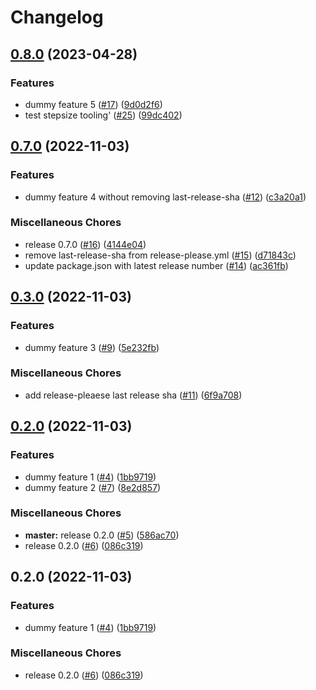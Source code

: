 # Changelog

## [0.8.0](https://github.com/cheeyang/release-please-test/compare/v0.7.0...v0.8.0) (2023-04-28)


### Features

* dummy feature 5 ([#17](https://github.com/cheeyang/release-please-test/issues/17)) ([9d0d2f6](https://github.com/cheeyang/release-please-test/commit/9d0d2f61f04c9247f0f1c625cdc05161c5c84f51))
* test stepsize tooling' ([#25](https://github.com/cheeyang/release-please-test/issues/25)) ([99dc402](https://github.com/cheeyang/release-please-test/commit/99dc40210493678c22caf3b2fcd19ea8f9eac16e))

## [0.7.0](https://github.com/cheeyang/release-please-test/compare/v0.3.0...v0.7.0) (2022-11-03)


### Features

* dummy feature 4 without removing last-release-sha ([#12](https://github.com/cheeyang/release-please-test/issues/12)) ([c3a20a1](https://github.com/cheeyang/release-please-test/commit/c3a20a1ca1f1ab5f00871f42684db8153caa2357))


### Miscellaneous Chores

* release 0.7.0 ([#16](https://github.com/cheeyang/release-please-test/issues/16)) ([4144e04](https://github.com/cheeyang/release-please-test/commit/4144e046e95c23395a1307fa2a58abd0f26a4906))
* remove last-release-sha from release-please.yml ([#15](https://github.com/cheeyang/release-please-test/issues/15)) ([d71843c](https://github.com/cheeyang/release-please-test/commit/d71843cd11dce55128e6b5d8220c521c371d7e04))
* update package.json with latest release number ([#14](https://github.com/cheeyang/release-please-test/issues/14)) ([ac361fb](https://github.com/cheeyang/release-please-test/commit/ac361fb3608730517eabc9c15ccdf0c39e2d764e))

## [0.3.0](https://github.com/cheeyang/release-please-test/compare/v0.2.0...v0.3.0) (2022-11-03)


### Features

* dummy feature 3 ([#9](https://github.com/cheeyang/release-please-test/issues/9)) ([5e232fb](https://github.com/cheeyang/release-please-test/commit/5e232fbcc9823fec5dbc14972a04a8be13ca7436))


### Miscellaneous Chores

* add release-pleaese last release sha ([#11](https://github.com/cheeyang/release-please-test/issues/11)) ([6f9a708](https://github.com/cheeyang/release-please-test/commit/6f9a708167e590a8d6e5785ddfe101b15f62dd50))

## [0.2.0](https://github.com/cheeyang/release-please-test/compare/v0.2.0...v0.2.0) (2022-11-03)


### Features

* dummy feature 1 ([#4](https://github.com/cheeyang/release-please-test/issues/4)) ([1bb9719](https://github.com/cheeyang/release-please-test/commit/1bb97194892c408c1a15245ff05154462f61cab6))
* dummy feature 2 ([#7](https://github.com/cheeyang/release-please-test/issues/7)) ([8e2d857](https://github.com/cheeyang/release-please-test/commit/8e2d857a1d74c861be407d97e8536ad62268bf19))


### Miscellaneous Chores

* **master:** release 0.2.0 ([#5](https://github.com/cheeyang/release-please-test/issues/5)) ([586ac70](https://github.com/cheeyang/release-please-test/commit/586ac7075631df24f25d95e08d4d375a9d2605c2))
* release 0.2.0 ([#6](https://github.com/cheeyang/release-please-test/issues/6)) ([086c319](https://github.com/cheeyang/release-please-test/commit/086c31949f44d5820bc82352ab6910e544d0e4fe))

## 0.2.0 (2022-11-03)


### Features

* dummy feature 1 ([#4](https://github.com/cheeyang/release-please-test/issues/4)) ([1bb9719](https://github.com/cheeyang/release-please-test/commit/1bb97194892c408c1a15245ff05154462f61cab6))


### Miscellaneous Chores

* release 0.2.0 ([#6](https://github.com/cheeyang/release-please-test/issues/6)) ([086c319](https://github.com/cheeyang/release-please-test/commit/086c31949f44d5820bc82352ab6910e544d0e4fe))
